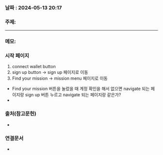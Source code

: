 
### 날짜 : 2024-05-13 20:17

### 주제: 

---
### 메모: 
### 시작 페이지
1. connect wallet button 
2. sign up button $\rightarrow$ sign up 페이지로 이동
3. Find your mission $\rightarrow$ mission menu 페이지로 이동

- Find your mission 버튼을 눌렀을 때 계정 확인을 해서 없으면 navigate 되는 페이지랑 sign up 버튼 누르고 navigate 되는 페이지랑 같은가?
- 
### 출처(참고문헌)
-

### 연결문서
-